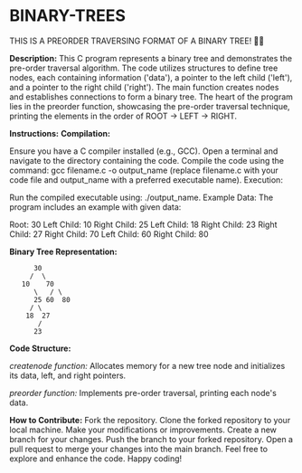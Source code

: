 # BINARY-TREES
THIS IS A PREORDER TRAVERSING FORMAT OF A BINARY TREE!
🌿🔮

**Description:**
This C program represents a binary tree and demonstrates the pre-order traversal algorithm. The code utilizes structures to define tree nodes, each containing information ('data'), a pointer to the left child ('left'), and a pointer to the right child ('right'). The main function creates nodes and establishes connections to form a binary tree. The heart of the program lies in the preorder function, showcasing the pre-order traversal technique, printing the elements in the order of ROOT -> LEFT -> RIGHT.

**Instructions:**
**Compilation:**

Ensure you have a C compiler installed (e.g., GCC).
Open a terminal and navigate to the directory containing the code.
Compile the code using the command: gcc filename.c -o output_name (replace filename.c with your code file and output_name with a preferred executable name).
Execution:

Run the compiled executable using: ./output_name.
Example Data:
The program includes an example with given data:

Root: 30
Left Child: 10
Right Child: 25
Left Child: 18
Right Child: 23
Right Child: 27
Right Child: 70
Left Child: 60
Right Child: 80

**Binary Tree Representation:**

          30
         /  \
       10    70
          \   / \
          25 60  80
         / \
        18  27
           /
          23
**Code Structure:**

_createnode function:_ Allocates memory for a new tree node and initializes its data, left, and right pointers.

_preorder function:_ Implements pre-order traversal, printing each node's data.

**How to Contribute:**
Fork the repository.
Clone the forked repository to your local machine.
Make your modifications or improvements.
Create a new branch for your changes.
Push the branch to your forked repository.
Open a pull request to merge your changes into the main branch.
Feel free to explore and enhance the code. Happy coding!

